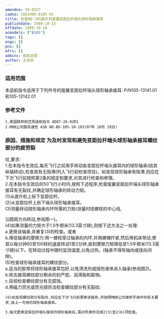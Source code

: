 ```yaml
---
amendno: 39-0327  
cadno: CAD1989-B105-01  
title: 检查BO-105直升机旋翼变距拉杆端头球形轴承接耳  
publishdate: 1989-10-15  
effdate: 1989-10-20  
acmodels: ["B105"]  
tags: []  
engs: []  
pns: []  
mfrs: []  
admins: 民航总局  
author: 王克俭  
---
```

  
### 适用范围  
本适航指令适用于下列件号的旋翼变距拉杆端头球形轴承接耳: P/N105-13141.01和105-13142.01  
  
<!--more-->  
### 参考文件  
    1.美国联邦航空局适航指令 AD87-26-02R1  
    2.MBB公司服务通告 ASB NO.BO-105-10-103(87年 10月 28日)  
  
### 原因、措施和规定     为及时发现和避免变距拉杆端头球形轴承接耳螺纹部分的疲劳裂  
纹,要求:  
    1.在本指令生效后,每天飞行之前用手转动各变距拉杆端头接耳内的球形轴承(绕其纵轴转动),检查其有无阻滞(列入飞行前检查项目)。如发现球形轴承有阻滞,则应在下次飞行前按照第2条的规定和要求,对其进行检查和修理。  
    2.在本指令生效后的50飞行小时内,按照下述程序,检查旋翼变距拉杆端头球形轴承接耳有无裂纹,并确定球形轴承的转动力矩。  
(1)从直升机上拆下变距拉杆。  
(2)从变距拉杆上拆下端头球形轴承接耳。  
    (3)测量转动球形轴承内环所需的力矩(测量时绕螺栓的中心线,  
  
  
沿圆周方向转动,参阅图一)。  
(4)如果测量的力矩大于1.5牛顿米(13.3英寸磅),则按下述方法之一处理:  
    a.更换该轴承,并重复(3)的检查。或者  
    b.降低轴承的摩擦力:用一螺栓穿过轴承的内环,并用螺帽拧紧,然后用机床带动,使其以每分钟60至100转的速度转动1至2分钟,直到摩擦力矩降低至1.5牛顿米(13.3英寸磅)以下。在转动过程中随时监测温度,以免过热。(轴承不得有轴向或径向间隙)。  
(5)检查球形轴承接耳的螺纹部分。  
    a.适当的胶带将球形轴承接耳包好,以免清洗剂或探伤液体进入轴承(参阅图2)。  
    b.除去接耳螺纹部分剩余的封严胶、润滑脂和脏物。  
    c.目视检查螺纹部分有无腐蚀。  
    d.用磁力荧光或荧光探伤法检查螺纹部分有无裂纹:  
  
    (6)如发现螺纹部分有裂纹,则应在下次飞行前更换该接耳,并按照MBB公司维修手册中的有关要求,装上一可用的球形轴承接耳。  
  
    3.每次更换变矩拉杆端头接耳的球形轴承后,需对所换件完成2(3)至2(6)项检查。  
  
  
  

